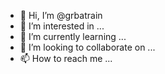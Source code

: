 - 👋 Hi, I’m @grbatrain
- 👀 I’m interested in ...
- 🌱 I’m currently learning ...
- 💞️ I’m looking to collaborate on ...
- 📫 How to reach me ...

<!---
grbatrain/grbatrain is a ✨ special ✨ repository because its `README.md` (this file) appears on your GitHub profile.
You can click the Preview link to take a look at your changes.
--->
